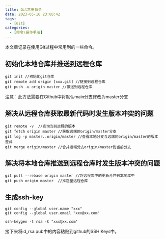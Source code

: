 ```yaml
---
title: Git常用命令
date: 2023-05-16 23:00:42
tags:
  - [Git]
categories:
  - [命令\操作手册]
---
```


本文章记录在使用Git过程中常用到的一些命令。

<!-- more -->

## 初始化本地仓库并推送到远程仓库

```
git init //初始化git仓库
git remote add origin [xxx.git] //链接到远程仓库
git push -u origin master //推送到远程仓库
```

注意：此方法需要在Github中将默认main分支修改为master分支



## 解决从远程仓库获取最新代码时发生版本冲突的问题

```
git remote -v  //查询当前远程的版本
git fetch origin master //获取远端的origin/master分支
git log -p master..origin/master //查看本地分支与远端的origin/master的版本差异
git merge origin/master //合并远端分支origin/master到当前分支
```



## 解决将本地仓库推送到远程仓库时发生版本冲突的问题

```
git pull --rebase origin master	//将远程库中的更新合并到本地库中
git push origin master	//推送至远程仓库
```



## 生成ssh-key

```
git config --global user.name "xxx"
git config --global user.email "xxx@xx.com"

ssh-keygen -t rsa -C "xxx@xx.com"
```

接下来将id_rsa.pub中的内容粘贴到github的SSH Keys中。
